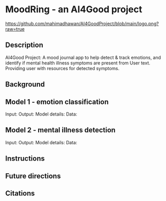 # MoodRing - an AI4Good project

https://github.com/mahimadhawan/AI4GoodProject/blob/main/logo.png?raw=true

##
## Description
AI4Good Project: A mood journal app to help detect & track emotions, and identify if mental health illness symptoms are present from User text. Providing user with resources for detected symptoms.


## Background



## Model 1 - emotion classification

Input:
Output:
Model details:
Data:




## Model 2 - mental illness detection

Input:
Output:
Model details:
Data:




## Instructions



## Future directions





## Citations
